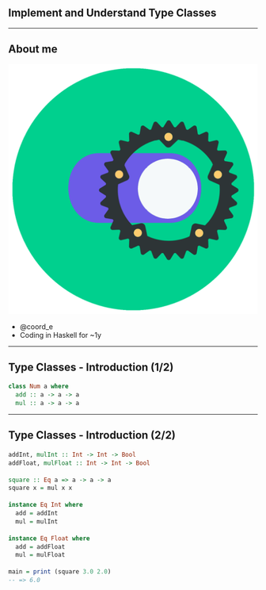 ## Implement and Understand Type Classes

---

## About me

![icon](icon.png)

- @coord_e
- Coding in Haskell for ~1y

---

## Type Classes - Introduction (1/2)

```haskell
class Num a where
  add :: a -> a -> a
  mul :: a -> a -> a
```

---

## Type Classes - Introduction (2/2)

```haskell
addInt, mulInt :: Int -> Int -> Bool
addFloat, mulFloat :: Int -> Int -> Bool

square :: Eq a => a -> a -> a
square x = mul x x

instance Eq Int where
  add = addInt
  mul = mulInt

instance Eq Float where
  add = addFloat
  mul = mulFloat
  
main = print (square 3.0 2.0)
-- => 6.0
```
